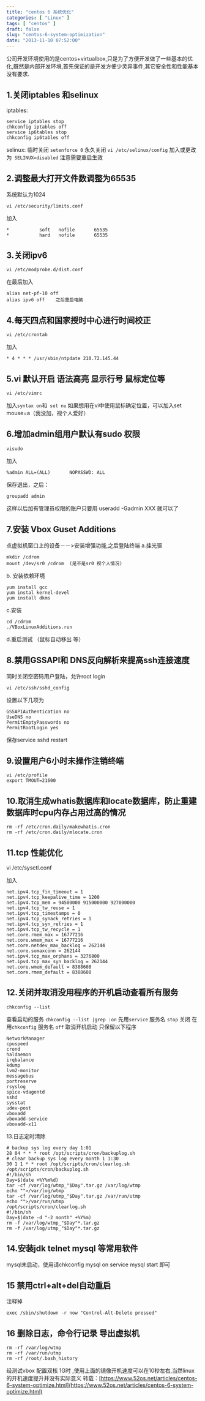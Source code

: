 ```yaml
---
title: "centos 6 系统优化"
categories: [ "Linux" ]
tags: [ "centos" ]
draft: false
slug: "centos-6-system-optimization"
date: "2013-11-10 07:52:00"
---
```


公司开发环境使用的是centos+virtualbox,只是为了方便开发做了一些基本的优化,既然是内部开发环境,首先保证的是开发方便少灵异事件,其它安全性和性能基本没有要求.

## 1.关闭iptables 和selinux
iptables:

    service iptables stop
    chkconfig iptables off
    service ip6tables stop
    chkconfig ip6tables off

selinux:
临时关闭 `setenforce 0`
永久关闭 `vi /etc/selinux/config` 加入或更改为` SELINUX=disabled` 注意需要重启生效

## 2.调整最大打开文件数调整为65535

系统默认为1024

`vi /etc/security/limits.conf`


<!--more-->


加入

    *           soft   nofile       65535
    *           hard   nofile       65535

## 3.关闭ipv6

    vi /etc/modprobe.d/dist.conf

在最后加入

    alias net-pf-10 off
    alias ipv6 off    之后重启电脑

## 4.每天四点和国家授时中心进行时间校正

    vi /etc/crontab

加入

    * 4 * * * /usr/sbin/ntpdate 210.72.145.44 

## 5.vi 默认开启 语法高亮 显示行号 鼠标定位等

    vi /etc/vimrc

加入`syntax on`和` set nu`
如果想用在vi中使用鼠标确定位置，可以加入set mouse=a（我没加，视个人爱好）

## 6.增加admin组用户默认有sudo 权限

    visudo

加入

    %admin ALL=(ALL)       NOPASSWD: ALL

保存退出，之后：

    groupadd admin

这样以后加有管理员权限的账户只要用 useradd -Gadmin XXX 就可以了

## 7.安装 Vbox Guset Additions

点虚拟机窗口上的设备－－>安装增强功能,之后登陆终端
a.挂光驱

    mkdir /cdrom
    mount /dev/sr0 /cdrom  (是不是sr0 视个人情况)

b. 安装依赖环境

    yum install gcc
    yum instal kernel-devel
    yum install dkms

c.安装

    cd /cdrom
    ./VBoxLinuxAdditions.run

d.重启测试 （鼠标自动移出 等）

## 8.禁用GSSAPI和 DNS反向解析来提高ssh连接速度

同时关闭空密码用户登陆，允许root login

    vi /etc/ssh/sshd_config

设置以下几项为

    GSSAPIAuthentication no
    UseDNS no
    PermitEmptyPasswords no
    PermitRootLogin yes

保存service sshd restart
## 9.设置用户6小时未操作注销终端

    vi /etc/profile
    export TMOUT=21600

## 10.取消生成whatis数据库和locate数据库，防止重建数据库时cpu内存占用过高的情况

    rm -rf /etc/cron.daily/makewhatis.cron 
    rm -rf /etc/cron.daily/mlocate.cron 

## 11.tcp 性能优化

vi  /etc/sysctl.conf

加入

    net.ipv4.tcp_fin_timeout = 1 
    net.ipv4.tcp_keepalive_time = 1200
    net.ipv4.tcp_mem = 94500000 915000000 927000000 
    net.ipv4.tcp_tw_reuse = 1 
    net.ipv4.tcp_timestamps = 0 
    net.ipv4.tcp_synack_retries = 1 
    net.ipv4.tcp_syn_retries = 1 
    net.ipv4.tcp_tw_recycle = 1 
    net.core.rmem_max = 16777216 
    net.core.wmem_max = 16777216 
    net.core.netdev_max_backlog = 262144 
    net.core.somaxconn = 262144 
    net.ipv4.tcp_max_orphans = 3276800 
    net.ipv4.tcp_max_syn_backlog = 262144 
    net.core.wmem_default = 8388608 
    net.core.rmem_default = 8388608 

## 12.关闭并取消没用程序的开机启动查看所有服务

    chkconfig --list

查看启动的服务 `chkconfig --list |grep :on`
先用`service` 服务名 `stop` 关闭
在用`chkconfig` 服务名 `off` 取消开机启动
只保留以下程序

    NetworkManager 
    cpuspeed 
    crond
    haldaemon
    irqbalance
    kdump
    lvm2-monitor
    messagebus 
    portreserve 
    rsyslog 
    spice-vdagentd 
    sshd 
    sysstat
    udev-post 
    vboxadd 
    vboxadd-service 
    vboxadd-x11

13.日志定时清除

    # backup sys log every day 1:01 
    28 04 * * * root /opt/scripts/cron/backuplog.sh 
    # clear backup sys log every month 1 1:30 
    30 1 1 * * root /opt/scripts/cron/clearlog.sh
    /opt/scripts/cron/backuplog.sh 
    #!/bin/sh 
    Day=$(date +%Y%m%d) 
    tar -cf /var/log/wtmp_"$Day".tar.gz /var/log/wtmp
    echo "">/var/log/wtmp 
    tar -cf /var/log/utmp_"$Day".tar.gz /var/run/utmp
    echo "">/var/run/utmp
    /opt/scripts/cron/clearlog.sh 
    #!/bin/sh
    Day=$(date -d "-2 month" +%Y%m) 
    rm -f /var/log/wtmp_"$Day"*.tar.gz
    rm -f /var/log/utmp_"$Day"*.tar.gz 

## 14.安装jdk telnet mysql 等常用软件

mysql未启动，使用请chkconfig mysql on service mysql start 即可

## 15 禁用ctrl+alt+del自动重启

注释掉

    exec /sbin/shutdown -r now "Control-Alt-Delete pressed" 

## 16 删除日志，命令行记录 导出虚拟机

    rm -rf /var/log/wtmp
    rm -rf /var/run/utmp
    rm -rf /root/.bash_history

经测试vbox 配置双核 1G时 ,使用上面的镜像开机速度可以在10秒左右,当然linux的开机速度提升并没有实际意义
转载：[https://www.52os.net/articles/centos-6-system-optimize.html](https://www.52os.net/articles/centos-6-system-optimize.html)










